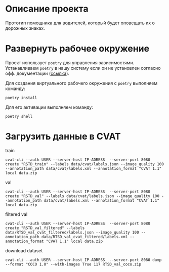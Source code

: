 # Описание проекта

Прототип помощника для водителей, который будет оповещать их о дорожных знаках.

# Развернуть рабочее окружение

Проект использует `poetry` для управления зависимостями.
Устанавливаем `poetry` в нашу систему если он не установлен согласно офф. документации ([ссылка](https://python-poetry.org/docs/)).

Для создания виртуального рабочего окружения с `poetry` выполняем команду:
```
poetry install
```

Для его активации выполняем команду:
```
poetry shell
```

# Загрузить данные в CVAT

train
```
cvat-cli --auth USER --server-host IP-ADRESS  --server-port 8080 create "RSTD_train" --labels data/cvat/labels.json --image_quality 100 --annotation_path data/cvat/labels.xml --annotation_format "CVAT 1.1" local data.zip
```

val
```
cvat-cli --auth USER --server-host IP-ADRESS  --server-port 8080 create "RSTD_val" --labels data/cvat/labels.json --image_quality 100 --annotation_path data/cvat/labels.xml --annotation_format "CVAT 1.1" local data.zip
```

filtered val
```
cvat-cli --auth USER --server-host IP-ADRESS  --server-port 8080 create "RSTD_val_filtered" --labels data/RTSD_val_cvat_filtered/labels.json --image_quality 100 --annotation_path data/RTSD_val_cvat_filtered/labels.xml --annotation_format "CVAT 1.1" local data.zip
```

download dataset
```
cvat-cli --auth USER --server-host IP-ADRESS  --server-port 8080 dump --format "COCO 1.0" --with-images True 117 RTSD_val_coco.zip
```




